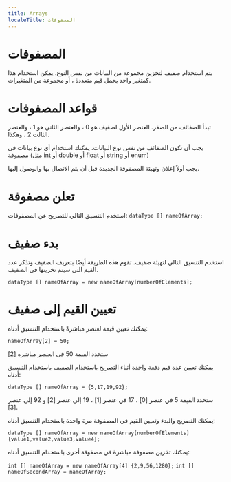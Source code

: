 ```yaml
---
title: Arrays
localeTitle: المصفوفات
---
```

# المصفوفات

يتم استخدام صفيف لتخزين مجموعة من البيانات من نفس النوع. يمكن استخدام هذا كمتغير واحد يحمل قيم متعددة ، أو مجموعة من المتغيرات.

# قواعد المصفوفات

تبدأ الصفائف من الصفر. العنصر الأول لصفيف هو 0 ، والعنصر الثاني هو 1 ، والعنصر الثالث 2 ، وهكذا.

يجب أن تكون الصفائف من نفس نوع البيانات. يمكنك استخدام أي نوع بيانات في مصفوفة (مثل int أو double أو float أو string أو enum)

يجب أولاً إعلان وتهيئة المصفوفة الجديدة قبل أن يتم الاتصال بها والوصول إليها.

# تعلن مصفوفة

استخدم التنسيق التالي للتصريح عن المصفوفات: `dataType [] nameOfArray;`

# بدء صفيف

استخدم التنسيق التالي لتهيئة صفيف. تقوم هذه الطريقة أيضًا بتعريف الصفيف وتذكر عدد القيم التي سيتم تخزينها في الصفيف.

`dataType [] nameOfArray = new nameOfArray[numberOfElements];`

# تعيين القيم إلى صفيف

يمكنك تعيين قيمة لعنصر مباشرةً باستخدام التنسيق أدناه:

`nameOfArray[2] = 50;`

ستحدد القيمة 50 في العنصر مباشرة \[2\]

يمكنك تعيين عدة قيم دفعة واحدة أثناء التصريح باستخدام الصفيف باستخدام التنسيق أدناه:

`dataType [] nameOfArray = {5,17,19,92};`

ستحدد القيمة 5 في عنصر \[0\] ، 17 في عنصر \[1\] ، 19 إلى عنصر \[2\] و 92 إلى عنصر \[3\].

يمكنك التصريح والبدء وتعيين القيم في المصفوفة مرة واحدة باستخدام التنسيق أدناه:

`dataType [] nameOfArray = new nameOfArray[numberOfElements] {value1,value2,value3,value4};`

يمكنك تخزين مصفوفة مباشرة في مصفوفة أخرى باستخدام التنسيق أدناه:

`int [] nameOfArray = new nameOfArray[4] {2,9,56,1280};` `int [] nameOfSecondArray = nameOfArray;`